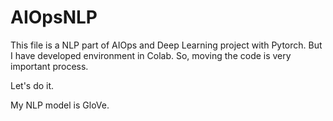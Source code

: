 # AIOpsNLP

This file is a NLP part of AIOps and Deep Learning project with Pytorch.
But I have developed environment in Colab. So, moving the code is very important process.

Let's do it.

My NLP model is GloVe.
